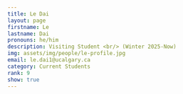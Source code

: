 ```yaml
---
title: Le Dai
layout: page
firstname: Le
lastname: Dai
pronouns: he/him
description: Visiting Student <br/> (Winter 2025-Now)
img: assets/img/people/le-profile.jpg
email: le.dai1@ucalgary.ca
category: Current Students
rank: 9
show: true
---
```

